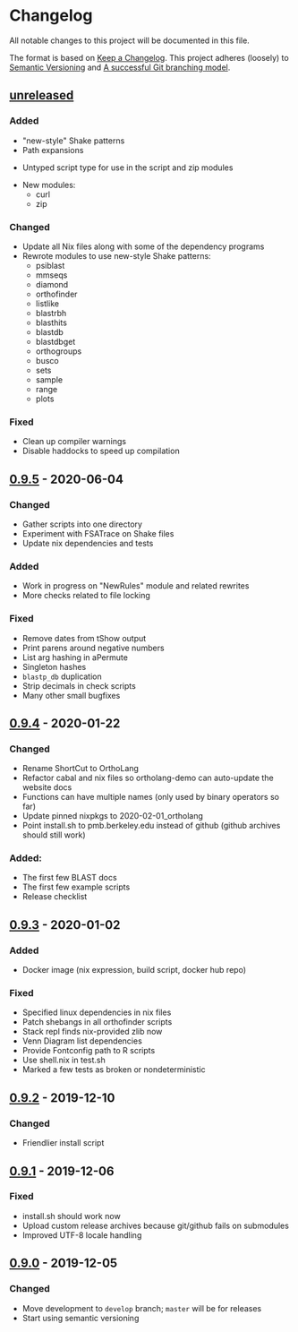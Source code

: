 # Changelog
All notable changes to this project will be documented in this file.

The format is based on [Keep a Changelog](https://keepachangelog.com/en/1.0.0/).
This project adheres (loosely) to [Semantic Versioning](https://semver.org/spec/v2.0.0.html)
and [A successful Git branching model](https://nvie.com/posts/a-successful-git-branching-model/).

## [unreleased]
### Added
- "new-style" Shake patterns
- Path expansions
* Untyped script type for use in the script and zip modules
- New modules:
    * curl
    * zip

### Changed
- Update all Nix files along with some of the dependency programs
- Rewrote modules to use new-style Shake patterns:
    * psiblast
    * mmseqs
    * diamond
    * orthofinder
    * listlike
    * blastrbh
    * blasthits
    * blastdb
    * blastdbget
    * orthogroups
    * busco
    * sets
    * sample
    * range
    * plots

### Fixed
- Clean up compiler warnings
- Disable haddocks to speed up compilation

## [0.9.5] - 2020-06-04
### Changed
- Gather scripts into one directory
- Experiment with FSATrace on Shake files
- Update nix dependencies and tests

### Added
- Work in progress on "NewRules" module and related rewrites
- More checks related to file locking

### Fixed
- Remove dates from tShow output
- Print parens around negative numbers
- List arg hashing in aPermute
- Singleton hashes
- `blastp_db` duplication
- Strip decimals in check scripts
- Many other small bugfixes

## [0.9.4] - 2020-01-22
### Changed
- Rename ShortCut to OrthoLang
- Refactor cabal and nix files so ortholang-demo can auto-update the website docs
- Functions can have multiple names (only used by binary operators so far)
- Update pinned nixpkgs to 2020-02-01_ortholang
- Point install.sh to pmb.berkeley.edu instead of github (github archives should still work)

### Added:
- The first few BLAST docs
- The first few example scripts
- Release checklist

## [0.9.3] - 2020-01-02
### Added
- Docker image (nix expression, build script, docker hub repo)

### Fixed
- Specified linux dependencies in nix files
- Patch shebangs in all orthofinder scripts
- Stack repl finds nix-provided zlib now
- Venn Diagram list dependencies
- Provide Fontconfig path to R scripts
- Use shell.nix in test.sh
- Marked a few tests as broken or nondeterministic

## [0.9.2] - 2019-12-10
### Changed
- Friendlier install script

## [0.9.1] - 2019-12-06
### Fixed
- install.sh should work now
- Upload custom release archives because git/github fails on submodules
- Improved UTF-8 locale handling

## [0.9.0] - 2019-12-05
### Changed
- Move development to `develop` branch; `master` will be for releases
- Start using semantic versioning

[unreleased]: https://github.com/jefdaj/ortholang/compare/v0.9.5...HEAD
[0.9.5]: https://github.com/jefdaj/ortholang/releases/tag/v0.9.5
[0.9.4]: https://github.com/jefdaj/ortholang/releases/tag/v0.9.4
[0.9.3]: https://github.com/jefdaj/ortholang/releases/tag/v0.9.3
[0.9.2]: https://github.com/jefdaj/ortholang/releases/tag/v0.9.2
[0.9.1]: https://github.com/jefdaj/ortholang/releases/tag/v0.9.1
[0.9.0]: https://github.com/jefdaj/ortholang/releases/tag/v0.9.0
